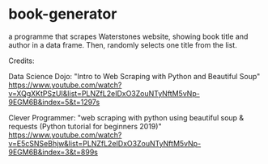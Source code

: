 # book-generator

a programme that scrapes Waterstones website, showing book title and author in a data frame. Then, randomly selects one title from the list.


Credits:

Data Science Dojo: "Intro to Web Scraping with Python and Beautiful Soup"
https://www.youtube.com/watch?v=XQgXKtPSzUI&list=PLNZfL2eIDxO3ZouNTyNftM5vNp-9EGM6B&index=5&t=1297s

Clever Programmer: "web scraping with python using beautiful soup & requests (Python tutorial for beginners 2019)"
https://www.youtube.com/watch?v=E5cSNSeBhjw&list=PLNZfL2eIDxO3ZouNTyNftM5vNp-9EGM6B&index=3&t=899s 
